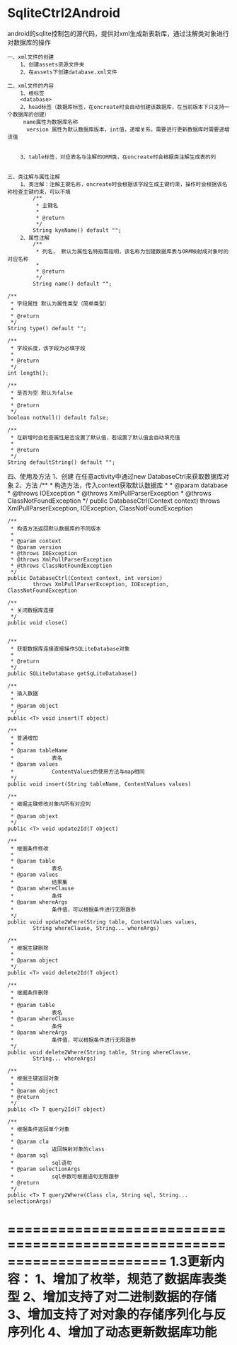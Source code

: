SqliteCtrl2Android
==================

android的sqlite控制包的源代码，提供对xml生成新表新库，通过注解类对象进行对数据库的操作

	一、xml文件的创建
  		1、创建assets资源文件夹
  		2、在assets下创建database.xml文件
   
	二、xml文件的内容
  		1、根标签
  		<database>
  		2、head标签（数据库标签，在oncreate时会自动创建该数据库，在当前版本下只支持一个数据库的创建）
		 name属性为数据库名称
		  version 属性为默认数据库版本，int值，递增关系，需要进行更新数据库时需要递增该值
    

  		3、table标签，对应表名与注解的ORM类，在oncreate时会根据类注解生成表的列
  

	三、类注解与属性注解
  		1、类注解：注解主键名称，oncreate时会根据该字段生成主键约束，操作时会根据该名称检查主键约束，可以不填
 			/**
			 * 主键名
			 * 
			 * @return
			 */
			String kyeName() default "";
  		2、属性注解
  			/**
			 * 列名， 默认为属性名特指需指明，该名称为创建数据库表与ORM映射成对象时的对应名称
			 * 
			 * @return
			 */
			String name() default "";

	/**
	 * 字段属性 默认为属性类型（简单类型）
	 * 
	 * @return
	 */
	String type() default "";

	/**
	 * 字段长度，该字段为必填字段
	 * 
	 * @return
	 */
	int length();

	/**
	 * 是否为空 默认为false
	 * 
	 * @return
	 */
	boolean notNull() default false;

	/**
	 * 在新增时会检查属性是否设置了默认值，若设置了默认值会自动填充值
	 * 
	 * @return
	 */
	String defaultString() default "";
	
四、使用及方法
  1、创建
    在任意activity中通过new DatabaseCtrl来获取数据库对象
  2、方法
  	/**
	 * 构造方法，传入context获取默认数据库
	 * 
	 * @param database
	 * @throws IOException
	 * @throws XmlPullParserException
	 * @throws ClassNotFoundException
	 */
	public DatabaseCtrl(Context context)
			throws XmlPullParserException, IOException, ClassNotFoundException

	/**
	 * 构造方法返回默认数据库的不同版本
	 * 
	 * @param context
	 * @param version
	 * @throws IOException
	 * @throws XmlPullParserException
	 * @throws ClassNotFoundException
	 */
	public DatabaseCtrl(Context context, int version)
			throws XmlPullParserException, IOException, ClassNotFoundException
			
	/**
	 * 关闭数据库连接
	 */
	public void close()
	
	
	/**
	 * 获取数据库连接直接操作SQLiteDatabase对象
	 * 
	 * @return
	 */
	public SQLiteDatabase getSqLiteDatabase()

	/**
	 * 插入数据
	 * 
	 * @param object
	 */
	public <T> void insert(T object) 

	/**
	 * 普通增加
	 * 
	 * @param tableName
	 *            表名
	 * @param values
	 *            ContentValues的使用方法与map相同
	 */
	public void insert(String tableName, ContentValues values)

	/**
	 * 根据主键修改对象内所有对应列
	 * 
	 * @param objext
	 */
	public <T> void update2Id(T object)

	/**
	 * 根据条件修改
	 * 
	 * @param table
	 *            表名
	 * @param values
	 *            结果集
	 * @param whereClause
	 *            条件
	 * @param whereArgs
	 *            条件值，可以根据条件进行无限跟参
	 */
	public void update2Where(String table, ContentValues values,
			String whereClause, String... whereArgs)

	/**
	 * 根据主键删除
	 * 
	 * @param object
	 */
	public <T> void delete2Id(T object)

	/**
	 * 根据条件删除
	 * 
	 * @param table
	 *            表名
	 * @param whereClause
	 *            条件
	 * @param whereArgs
	 *            条件值，可以根据条件进行无限跟参
	 */
	public void delete2Where(String table, String whereClause,
			String... whereArgs)

	/**
	 * 根据主键返回对象
	 * 
	 * @param object
	 * @return
	 */
	public <T> T query2Id(T object)

	/**
	 * 根据条件返回单个对象
	 * 
	 * @param cla
	 *            返回映射对象的class
	 * @param sql
	 *            sql语句
	 * @param selectionArgs
	 *            sql参数可根据语句无限跟参
	 * @return
	 */
	public <T> T query2Where(Class cla, String sql, String... selectionArgs)
	



=======================================================================
	1.3更新内容：
		1、增加了枚举，规范了数据库表类型
		2、增加支持了对二进制数据的存储
		3、增加支持了对对象的存储序列化与反序列化
		4、增加了动态更新数据库功能
=======================================================================
